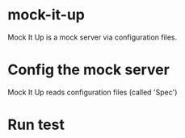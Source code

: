 # mock-it-up
Mock It Up is a mock server via configuration files.

# Config the mock server
Mock It Up reads configuration files (called 'Spec') 

# Run test